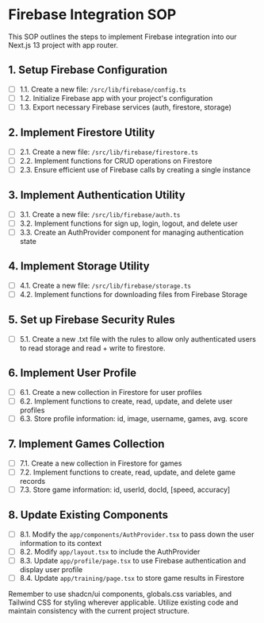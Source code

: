 # Firebase Integration SOP

This SOP outlines the steps to implement Firebase integration into our Next.js 13 project with app router.

## 1. Setup Firebase Configuration

- [ ] 1.1. Create a new file: `/src/lib/firebase/config.ts`
- [ ] 1.2. Initialize Firebase app with your project's configuration
- [ ] 1.3. Export necessary Firebase services (auth, firestore, storage)

## 2. Implement Firestore Utility

- [ ] 2.1. Create a new file: `/src/lib/firebase/firestore.ts`
- [ ] 2.2. Implement functions for CRUD operations on Firestore
- [ ] 2.3. Ensure efficient use of Firebase calls by creating a single instance

## 3. Implement Authentication Utility

- [ ] 3.1. Create a new file: `/src/lib/firebase/auth.ts`
- [ ] 3.2. Implement functions for sign up, login, logout, and delete user
- [ ] 3.3. Create an AuthProvider component for managing authentication state

## 4. Implement Storage Utility

- [ ] 4.1. Create a new file: `/src/lib/firebase/storage.ts`
- [ ] 4.2. Implement functions for downloading files from Firebase Storage

## 5. Set up Firebase Security Rules

- [ ] 5.1. Create a new .txt file with the rules to allow only authenticated users to read storage and read + write to firestore. 

## 6. Implement User Profile

- [ ] 6.1. Create a new collection in Firestore for user profiles
- [ ] 6.2. Implement functions to create, read, update, and delete user profiles
- [ ] 6.3. Store profile information: id, image, username, games, avg. score

## 7. Implement Games Collection

- [ ] 7.1. Create a new collection in Firestore for games
- [ ] 7.2. Implement functions to create, read, update, and delete game records
- [ ] 7.3. Store game information: id, userId, docId, [speed, accuracy]

## 8. Update Existing Components

- [ ] 8.1. Modify the `app/components/AuthProvider.tsx` to pass down the user information to its context
- [ ] 8.2. Modify `app/layout.tsx` to include the AuthProvider
- [ ] 8.3. Update `app/profile/page.tsx` to use Firebase authentication and display user profile
- [ ] 8.4. Update `app/training/page.tsx` to store game results in Firestore

Remember to use shadcn/ui components, globals.css variables, and Tailwind CSS for styling wherever applicable. Utilize existing code and maintain consistency with the current project structure.
